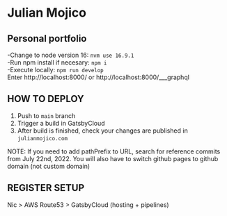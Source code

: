 # Julian Mojico

## Personal portfolio

-Change to node version 16: `nvm use 16.9.1`  
-Run npm install if necesary: `npm i`  
-Execute locally: `npm run develop`  
Enter http://localhost:8000/ or http://localhost:8000/___graphql

## HOW TO DEPLOY

1. Push to `main` branch
2. Trigger a build in GatsbyCloud
3. After build is finished, check your changes are published in `julianmojico.com`

NOTE: If you need to add pathPrefix to URL, search for reference commits from July 22nd, 2022.
You will also have to switch github pages to github domain (not custom domain)


## REGISTER SETUP

Nic > AWS Route53 > GatsbyCloud (hosting + pipelines)
